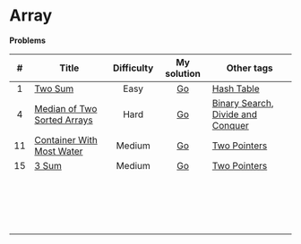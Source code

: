 # Array



**Problems**

|  #   | Title                                                        | Difficulty |                         My solution                          | Other tags                                                   |
| :--: | ------------------------------------------------------------ | :--------: | :----------------------------------------------------------: | ------------------------------------------------------------ |
|  1   | [Two Sum](https://github.com/Apollo4634/LeetCode/blob/master/problem/array/0001_TwoSum.md) |    Easy    | [Go](https://github.com/Apollo4634/LeetCode/blob/master/solution/array/TwoSum.java) | [Hash Table](https://github.com/Apollo4634/LeetCode/blob/master/src/hash_table/hash_table.md) |
|  4   | [Median of Two Sorted Arrays](https://github.com/Apollo4634/LeetCode/blob/master/problem/array/0004_MedianOfTwoSortedArrays.md) |    Hard    | [Go](https://github.com/Apollo4634/LeetCode/blob/master/solution/array/MedianOfTwoSortedArrays.java) | [Binary Search](https://github.com/Apollo4634/LeetCode/blob/master/src/binary_search/binary_search.md), [Divide and Conquer](https://github.com/Apollo4634/LeetCode/blob/master/src/divide_and_conquer/divide_and_conquer.md) |
|  11  | [Container With Most Water](https://github.com/Apollo4634/LeetCode/blob/master/problem/array/0011_ContainerWithMostWater.md) |   Medium   | [Go](https://github.com/Apollo4634/LeetCode/blob/master/solution/array/ContainerWithMostWater.java) | [Two Pointers](https://github.com/Apollo4634/LeetCode/blob/master/src/two_pointers/two_pointers.md) |
|  15  | [3 Sum](https://github.com/Apollo4634/LeetCode/blob/master/problem/array/0015_3Sum.md) |   Medium   | [Go](https://github.com/Apollo4634/LeetCode/blob/master/solution/array/ThreeSum.java) | [Two Pointers](https://github.com/Apollo4634/LeetCode/blob/master/src/two_pointers/two_pointers.md) |
|      |                                                              |            |                                                              |                                                              |
|      |                                                              |            |                                                              |                                                              |
|      |                                                              |            |                                                              |                                                              |
|      |                                                              |            |                                                              |                                                              |
|      |                                                              |            |                                                              |                                                              |
|      |                                                              |            |                                                              |                                                              |
|      |                                                              |            |                                                              |                                                              |
|      |                                                              |            |                                                              |                                                              |
|      |                                                              |            |                                                              |                                                              |
|      |                                                              |            |                                                              |                                                              |
|      |                                                              |            |                                                              |                                                              |
|      |                                                              |            |                                                              |                                                              |
|      |                                                              |            |                                                              |                                                              |
|      |                                                              |            |                                                              |                                                              |
|      |                                                              |            |                                                              |                                                              |
|      |                                                              |            |                                                              |                                                              |
|      |                                                              |            |                                                              |                                                              |
|      |                                                              |            |                                                              |                                                              |

